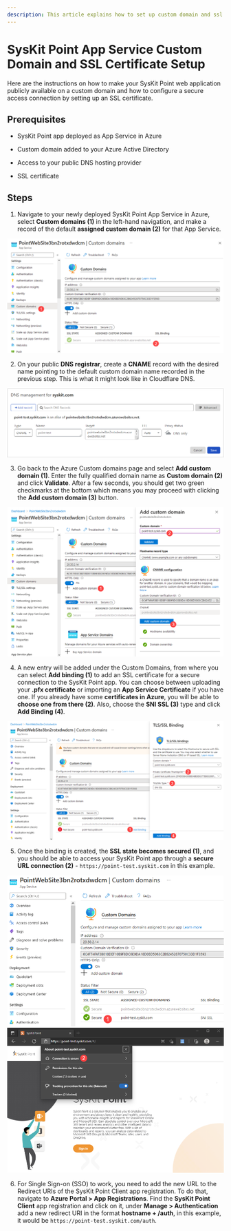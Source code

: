 ```yaml
---
description: This article explains how to set up custom domain and ssl certificate.
---
```


# SysKit Point App Service Custom Domain and SSL Certificate Setup

Here are the instructions on how to make your SysKit Point web application publicly available on a custom domain and how to configure a secure access connection by setting up an SSL certificate.

## Prerequisites 

* SysKit Point app deployed as App Service in Azure 

* Custom domain added to your Azure Active Directory 

* Access to your public DNS hosting provider 

* SSL certificate  

## Steps 

1. Navigate to your newly deployed SysKit Point App Service in Azure, select __Custom domains (1)__ in the left-hand navigation, and make a record of the default __assigned custom domain (2)__ for that App Service. 

![Assigned Custom Domain](../.gitbook/assets/custom-domain-and-ssl-certificate_custom-domain-record.png)

2. On your public __DNS registrar__, create a __CNAME__ record with the desired name pointing to the default custom domain name recorded in the previous step. This is what it might look like in Cloudflare DNS. 

![CNAME Record](../.gitbook/assets/custom-domain-and-ssl-certificate_cname-record.png)

3. Go back to the Azure Custom domains page and select __Add custom domain (1)__. Enter the fully qualified domain name as __Custom domain (2)__ and click __Validate__. After a few seconds, you should get two green checkmarks at the bottom which means you may proceed with clicking the __Add custom domain (3)__ button. 

![Adding Custom Domain](../.gitbook/assets/custom-domain-and-ssl-certificate_add-custom-domain.png)

4. A new entry will be added under the Custom Domains, from where you can select __Add binding (1)__ to add an SSL certificate for a secure connection to the SysKit Point app. You can choose between uploading your __.pfx certificate__ or importing an __App Service Certificate__ if you have one. If you already have some __certificates in Azure__, you will be able to __choose one from there (2)__. Also, choose the __SNI SSL (3)__ type and click __Add Binding (4)__. 

![Adding Binding](../.gitbook/assets/custom-domain-and-ssl-certificate_add-binding.png)

5. Once the binding is created, the __SSL state becomes secured (1)__, and you should be able to access your SysKit Point app through a __secure URL connection (2)__ - `https://point-test.syskit.com` in this example. 

![SSL - Secured](../.gitbook/assets/custom-domain-and-ssl-certificate_secured.png)
![Secure Connection](../.gitbook/assets/custom-domain-and-ssl-certificate_secure-connection.png)

6. For Single Sign-on (SSO) to work, you need to add the new URL to the Redirect URIs of the SysKit Point Client app registration. To do that, navigate to __Azure Portal > App Registrations__. Find the __SysKit Point Client__ app registration and click on it, under __Manage > Authentication__ add a new redirect URI in the format __hostname + /auth__, in this example, it would be `https://point-test.syskit.com/auth`. 


 
